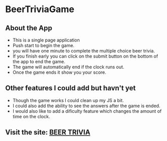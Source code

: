 # BeerTriviaGame

## About the App

* This is a single page application
* Push start to begin the game.
* you will have one minute to complete the multiple choice beer trivia.  
* If you finish early you can click on the submit button on the bottom of the app to end the game.
* The game will automatically end if the clock runs out.
* Once the game ends it show you your score.


## Other features I could add but havn't yet
* Though the game works I could clean up my JS a bit.
* I could also add the ability to see the answers after the game is ended.
* I would also like to add a dificulty feature which changes the amount of time on the clock.


## Visit the site:  [BEER TRIVIA](https://themeforest.net/category/site-templates?tags=cv,resume,portfolio)
